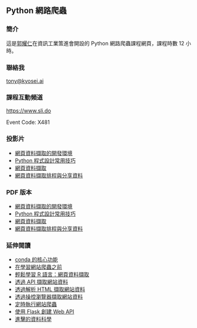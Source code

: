 ## Python 網路爬蟲

### 簡介

這是[郭耀仁](https://www.facebook.com/yaojen.kuo.1)在資訊工業策進會開設的 Python 網路爬蟲課程網頁，課程時數 12 小時。

### 聯絡我

<tony@kyosei.ai>

### 課程互動頻道

<https://www.sli.do>

Event Code: X481

### 投影片

- [網頁資料擷取的開發環境](https://yaojenkuo.io/python_4_ds/00-scraping-env.slides.html)
- [Python 程式設計常用技巧](https://yaojenkuo.io/python_4_ds/02-python-programming-skills.slides.html)
- [網頁資料擷取](https://yaojenkuo.io/python_4_ds/03-web-scraping-101.slides.html)
- [網頁資料擷取排程與分享資料](https://yaojenkuo.io/python_4_ds/03-web-scraping-102.slides.html)

### PDF 版本

- [網頁資料擷取的開發環境](https://yaojenkuo.io/python_4_ds/00-scraping-env-slides.pdf)
- [Python 程式設計常用技巧](https://yaojenkuo.io/python_4_ds/02-python-programming-skills-slides.pdf)
- [網頁資料擷取](https://yaojenkuo.io/python_4_ds/03-web-scraping-101-slides.pdf)
- [網頁資料擷取排程與分享資料](https://yaojenkuo.io/python_4_ds/03-web-scraping-102-slides.pdf)

### 延伸閱讀

- [conda 的核心功能](https://medium.com/datainpoint/python-essentials-conda-quickstart-1f1e9ecd1025?source=friends_link&sk=22cbfdae4fcaa43c02251277789a5e60)
- [在學習網站爬蟲之前](https://medium.com/datainpoint/python-essentials-before-web-scraping-822b0b351bb3?source=friends_link&sk=cf9c12aefb1651c3983e5884c6e0e953)
- [輕鬆學習 R 語言：網頁資料擷取](https://medium.com/datainpoint/r-essentials-web-scraping-8d0222c1e8d5?source=friends_link&sk=8e7e777d35b56634d8a8a6873109193a)
- [透過 API 擷取網站資料](https://medium.com/datainpoint/python-essentials-requesting-web-api-edd417a57ba5?source=friends_link&sk=b3373c3bbdd70a2a1e8688442e0aea8a)
- [透過解析 HTML 擷取網站資料](https://medium.com/datainpoint/python-essentials-parsing-html-5620b4c06e50?source=friends_link&sk=d9faae6df89f81076605ed01d8cbb98c)
- [透過操控瀏覽器擷取網站資料](https://medium.com/datainpoint/python-essentials-web-scraping-with-selenium-638175f839ee?source=friends_link&sk=871d3d9696ef319437cf31c4ff6f7afb)
- [定時執行網站爬蟲](https://medium.com/datainpoint/python-essentials-scraper-deployment-a85beb5b6363?source=friends_link&sk=be38921ae7fc42f8dfecc7e23737b867)
- [使用 Flask 創建 Web API](https://medium.com/datainpoint/flask-web-api-quickstart-3b13d96cccc2?source=friends_link&sk=67e2f10ef576d0e3bdf80a79b922e4db)
- [進擊的資料科學](https://www.datainpoint.com/data-science-in-action/)